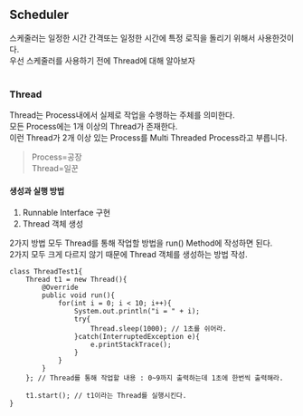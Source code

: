 ## Scheduler
스케줄러는 일정한 시간 간격또는 일정한 시간에 특정 로직을 돌리기 위해서 사용한것이다.<br>
우선 스케줄러를 사용하기 전에 Thread에 대해 알아보자<br><br>

### Thread
Thread는 Process내에서 실제로 작업을 수행하는 주체를 의미한다.<br>
모든 Process에는 1개 이상의 Thread가 존재한다.<br>
이런 Thread가 2개 이상 있는 Process를 Multi Threaded Process라고 부릅니다.<br>
> Process=공장<br>
> Thread=일꾼

#### 생성과 실행 방법
1. Runnable Interface 구현
2. Thread 객체 생성

2가지 방법 모두 Thread를 통해 작업할 방법을 run() Method에 작성하면 된다. <br>
2가지 모두 크게 다르지 않기 때문에 Thread 객체를 생성하는 방법 작성.
```
class ThreadTest1{
    Thread t1 = new Thread(){
        @Override
        public void run(){
            for(int i = 0; i < 10; i++){
                System.out.println("i = " + i);
                try{
                    Thread.sleep(1000); // 1초를 쉬어라.
                }catch(InterruptedException e){
                    e.printStackTrace();
                }
            }
        }
    }; // Thread를 통해 작업할 내용 : 0~9까지 출력하는데 1초에 한번씩 출력해라.
    
    t1.start(); // t1이라는 Thread를 실행시킨다.
}
```

